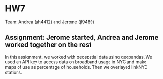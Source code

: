 # HW7
Team: Andrea (ah4412) and Jerome (jl9489)

## Assignment: Jerome started, Andrea and Jerome worked together on the rest
In this assignment, we worked with geospatial data using geopandas. We used an API key to access data on broadband usage in NYC and make maps of use as percentage of households. Then we overlayed linkNYC stations.